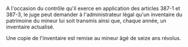 A l'occasion du contrôle qu'il exerce en application des articles 387-1 et 387-3, le juge peut demander à l'administrateur légal qu'un inventaire du patrimoine du mineur lui soit transmis ainsi que, chaque année, un inventaire actualisé.

Une copie de l'inventaire est remise au mineur âgé de seize ans révolus.
